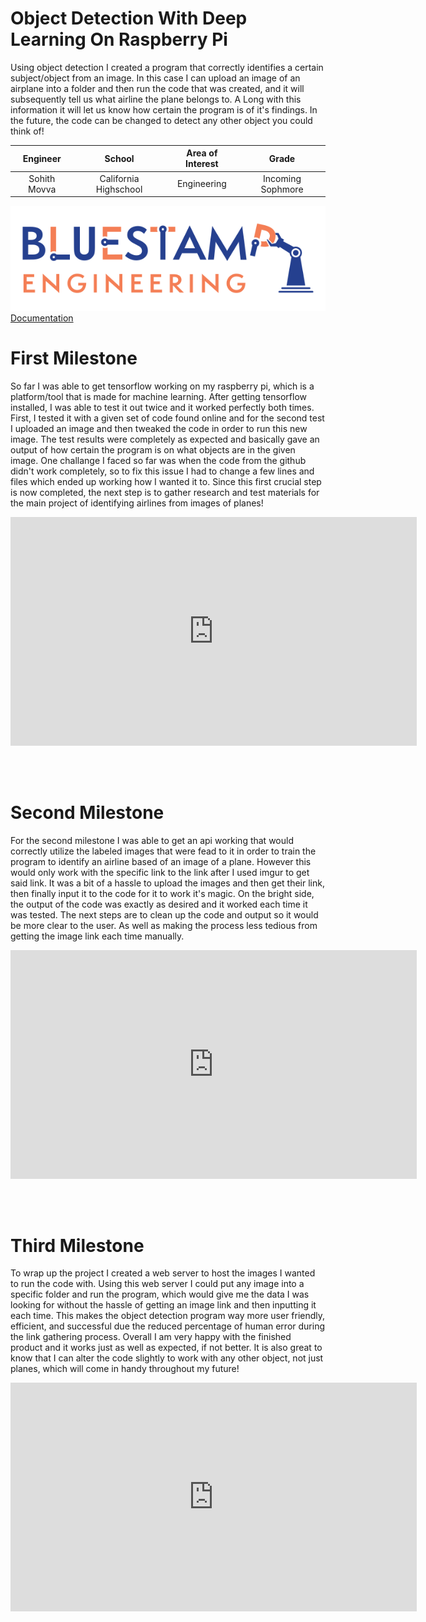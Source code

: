 ﻿# Object Detection With Deep Learning On Raspberry Pi
 
Using object detection I created a program that correctly identifies a certain subject/object from an image. In this case I can upload an image of an airplane into a folder and then run the code that was created, and it will subsequently tell us what airline the plane belongs to. A Long with this information it will let us know how certain the program is of it's findings. In the future, the code can be changed to detect any other object you could think of!

| **Engineer** | **School** | **Area of Interest** | **Grade** |
|:--:|:--:|:--:|:--:|
| Sohith Movva | California Highschool | Engineering | Incoming Sophmore

![Headstone Image](https://github.com/BlueStampEng/BSE_Template_Portfolio/blob/de8633f62b5da2234992a0178a6a72fd6df7e7e1/branding/BlueStamp-Logo.svg)
[Documentation](BSEdocumentation.pdf)
  

# First Milestone
  
So far I was able to get tensorflow working on my raspberry pi, which is a platform/tool that is made for machine learning. After getting tensorflow installed, I was able to test it out twice and it worked perfectly both times. First, I tested it with a given set of code found online and for the second test I uploaded an image and then tweaked the code in order to run this new image. The test results were completely as expected and basically gave an output of how certain the program is on what objects are in the given image. One challange I faced so far was when the code from the github didn't work completely, so to fix this issue I had to change a few lines and files which ended up working how I wanted it to. Since this first crucial step is now completed, the next step is to gather research and test materials for the main project of identifying airlines from images of planes!

<iframe width="650" height="365.625" src="https://www.youtube.com/embed/1lDAeFAYNfI" title="YouTube video player" frameborder="0" allow="accelerometer; autoplay; clipboard-write; encrypted-media; gyroscope; picture-in-picture" allowfullscreen></iframe>
 
 <br> <br>

# Second Milestone
 
For the second milestone I was able to get an api working that would correctly utilize the labeled images that were fead to it in order to train the program to identify an airline based of an image of a plane. However this would only work with the specific link to the link after I used imgur to get said link. It was a bit of a hassle to upload the images and then get their link, then finally input it to the code for it to work it's magic. On the bright side, the output of the code was exactly as desired and it worked each time it was tested. The next steps are to clean up the code and output so it would be more clear to the user. As well as making the process less tedious from getting the image link each time manually. 
 
<iframe width="650" height="365.625" src="https://www.youtube.com/embed/qT83YkiYU4A" title="YouTube video player" frameborder="0" allow="accelerometer; autoplay; clipboard-write; encrypted-media; gyroscope; picture-in-picture" allowfullscreen></iframe>
 
 <br> <br>

# Third Milestone
 
To wrap up the project I created a web server to host the images I wanted to run the code with. Using this web server I could put any image into a specific folder and run the program, which would give me the data I was looking for without the hassle of getting an image link and then inputting it each time. This makes the object detection program way more user friendly, efficient, and successful due the reduced percentage of human error during the link gathering process. Overall I am very happy with the finished product and it works just as well as expected, if not better. It is also great to know that I can alter the code slightly to work with any other object, not just planes, which will come in handy throughout my future! 
 
<iframe width="650" height="365.625" src="https://www.youtube.com/embed/XNyUs3A4QAA" title="YouTube video player" frameborder="0" allow="accelerometer; autoplay; clipboard-write; encrypted-media; gyroscope; picture-in-picture" allowfullscreen></iframe>
